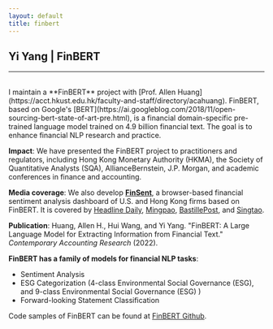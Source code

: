 ```yaml
---
layout: default
title: finbert
---
```


## Yi Yang | FinBERT

* * *
<br>
I maintain a **FinBERT** project with [Prof. Allen Huang](https://acct.hkust.edu.hk/faculty-and-staff/directory/acahuang). FinBERT, based on Google's [BERT](https://ai.googleblog.com/2018/11/open-sourcing-bert-state-of-art-pre.html),  is a financial domain-specific pre-trained language model trained on 4.9 billion financial text.  The goal is to enhance financial NLP research and practice.

**Impact**: We have presented the FinBERT project to practitioners and regulators, including Hong Kong Monetary Authority (HKMA), the Society of Quantitative Analysts (SQA), AllianceBernstein, J.P. Morgan, and academic conferences in finance and accounting.

**Media coverage**: We also develop **[FinSent](https://cbsa.hkust.edu.hk/FinSent/)**, a browser-based financial sentiment analysis dashboard of U.S. and Hong Kong firms based on FinBERT. It is covered by [Headline Daily](https://hd.stheadline.com/news/realtime/fin/2381746/%E5%8D%B3%E6%99%82-%E9%87%91%E8%9E%8D-%E7%A7%91%E5%A4%A7%E7%A0%94%E9%87%91%E8%9E%8D%E8%A7%A3%E8%AE%80%E6%A9%9FFinSent-%E6%B8%AC%E4%B8%8A%E5%B8%82%E7%AE%A1%E7%90%86%E5%B1%A4%E6%83%85%E7%B7%92-%E4%BB%8A%E5%B9%B4%E6%9C%89%E4%B8%80%E6%9D%BF%E5%A1%8A%E8%87%AA%E6%88%91%E6%84%9F%E8%A6%BA%E7%89%B9%E5%88%A5%E8%89%AF%E5%A5%BD), [Mingpao](https://news.mingpao.com/pns/%e7%b6%93%e6%bf%9f/article/20221026/s00004/1666716245377/%e7%a7%91%e5%a4%a7%e6%8e%a8finsent-%e5%88%86%e6%9e%90%e9%87%91%e8%9e%8d%e6%83%85%e7%b7%92), [BastillePost](https://www.bastillepost.com/hongkong/article/11556694-%e7%a7%91%e5%a4%a7%e7%a0%94%e9%87%91%e8%9e%8d%e8%a7%a3%e8%ae%80%e6%a9%9ffinsent-%e6%b8%ac%e4%b8%8a%e5%b8%82%e7%ae%a1%e7%90%86%e5%b1%a4%e6%83%85%e7%b7%92-%e4%bb%8a%e5%b9%b4%e6%9c%89%e4%b8%80%e6%9d%bf?current_cat=5), and [Singtao](https://std.stheadline.com/realtime/article/1881746/%E5%8D%B3%E6%99%82-%E9%87%91%E8%9E%8D-%E7%A7%91%E5%A4%A7%E7%A0%94%E9%87%91%E8%9E%8D%E8%A7%A3%E8%AE%80%E6%A9%9FFinSent-%E6%B8%AC%E4%B8%8A%E5%B8%82%E7%AE%A1%E7%90%86%E5%B1%A4%E6%83%85%E7%B7%92-%E4%BB%8A%E5%B9%B4%E6%9C%89%E4%B8%80%E6%9D%BF%E5%A1%8A%E8%87%AA%E6%88%91%E6%84%9F%E8%A6%BA%E7%89%B9%E5%88%A5%E8%89%AF%E5%A5%BD).

**Publication**: Huang, Allen H., Hui Wang, and Yi Yang. "FinBERT: A Large Language Model for Extracting Information from Financial Text." *Contemporary Accounting Research* (2022).



**FinBERT has a family of models for financial NLP tasks**:

- Sentiment Analysis
- ESG Categorization (4-class Environmental Social Governance (ESG), and 9-class Environmental Social Governance (ESG) )
- Forward-looking Statement Classification

Code samples of FinBERT can be found at [FinBERT Github](https://github.com/yya518/FinBERT).

